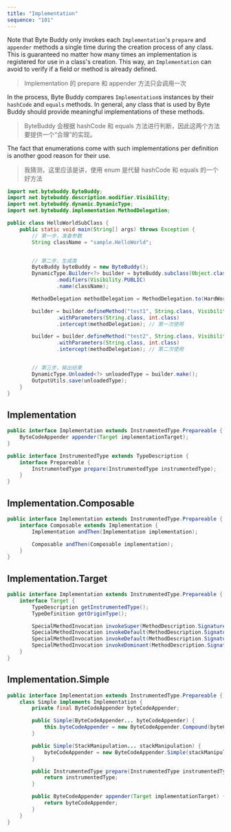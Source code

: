 ```yaml
---
title: "Implementation"
sequence: "101"
---
```


Note that Byte Buddy only invokes each `Implementation`'s `prepare` and `appender` methods a single time
during the creation process of any class.
This is guaranteed no matter how many times an implementation is registered for use in a class's creation.
This way, an `Implementation` can avoid to verify if a field or method is already defined.

> Implementation 的 prepare 和 appender 方法只会调用一次

In the process, Byte Buddy compares `Implementation`s instances by their `hashCode` and `equals` methods.
In general, any class that is used by Byte Buddy should provide meaningful implementations of these methods.

> ByteBuddy 会根据 hashCode 和 equals 方法进行判断，因此这两个方法要提供一个“合理”的实现。

The fact that enumerations come with such implementations per definition is another good reason for their use.

> 我猜测，这里应该是讲，使用 enum 是代替 hashCode 和 equals 的一个好方法

```java
import net.bytebuddy.ByteBuddy;
import net.bytebuddy.description.modifier.Visibility;
import net.bytebuddy.dynamic.DynamicType;
import net.bytebuddy.implementation.MethodDelegation;

public class HelloWorldSubClass {
    public static void main(String[] args) throws Exception {
        // 第一步，准备参数
        String className = "sample.HelloWorld";


        // 第二步，生成类
        ByteBuddy byteBuddy = new ByteBuddy();
        DynamicType.Builder<?> builder = byteBuddy.subclass(Object.class)
                .modifiers(Visibility.PUBLIC)
                .name(className);

        MethodDelegation methodDelegation = MethodDelegation.to(HardWorker.class);

        builder = builder.defineMethod("test1", String.class, Visibility.PUBLIC)
                .withParameters(String.class, int.class)
                .intercept(methodDelegation); // 第一次使用

        builder = builder.defineMethod("test2", String.class, Visibility.PUBLIC)
                .withParameters(String.class, int.class)
                .intercept(methodDelegation); // 第二次使用


        // 第三步，输出结果
        DynamicType.Unloaded<?> unloadedType = builder.make();
        OutputUtils.save(unloadedType);
    }
}
```



## Implementation

```java
public interface Implementation extends InstrumentedType.Prepareable {
    ByteCodeAppender appender(Target implementationTarget);
}
```

```java
public interface InstrumentedType extends TypeDescription {
    interface Prepareable {
        InstrumentedType prepare(InstrumentedType instrumentedType);
    }
}
```

## Implementation.Composable

```java
public interface Implementation extends InstrumentedType.Prepareable {
    interface Composable extends Implementation {
        Implementation andThen(Implementation implementation);

        Composable andThen(Composable implementation);
    }
}
```

## Implementation.Target

```java
public interface Implementation extends InstrumentedType.Prepareable {
    interface Target {
        TypeDescription getInstrumentedType();
        TypeDefinition getOriginType();

        SpecialMethodInvocation invokeSuper(MethodDescription.SignatureToken token);
        SpecialMethodInvocation invokeDefault(MethodDescription.SignatureToken token);
        SpecialMethodInvocation invokeDefault(MethodDescription.SignatureToken token, TypeDescription targetType);
        SpecialMethodInvocation invokeDominant(MethodDescription.SignatureToken token);
    }
}
```

## Implementation.Simple

```java
public interface Implementation extends InstrumentedType.Prepareable {
    class Simple implements Implementation {
        private final ByteCodeAppender byteCodeAppender;

        public Simple(ByteCodeAppender... byteCodeAppender) {
            this.byteCodeAppender = new ByteCodeAppender.Compound(byteCodeAppender);
        }

        public Simple(StackManipulation... stackManipulation) {
            byteCodeAppender = new ByteCodeAppender.Simple(stackManipulation);
        }

        public InstrumentedType prepare(InstrumentedType instrumentedType) {
            return instrumentedType;
        }

        public ByteCodeAppender appender(Target implementationTarget) {
            return byteCodeAppender;
        }
    }
}
```
